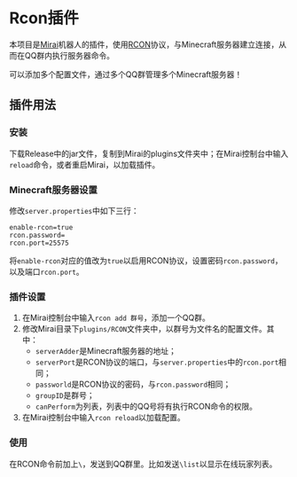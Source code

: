 # Rcon插件

本项目是[Mirai](https://github.com/mamoe/mirai)机器人的插件，使用[RCON](https://wiki.vg/RCON)协议，与Minecraft服务器建立连接，从而在QQ群内执行服务器命令。

可以添加多个配置文件，通过多个QQ群管理多个Minecraft服务器！

## 插件用法

### 安装

下载Release中的jar文件，复制到Mirai的plugins文件夹中；在Mirai控制台中输入`reload`命令，或者重启Mirai，以加载插件。

### Minecraft服务器设置

修改`server.properties`中如下三行：

```
enable-rcon=true
rcon.password=
rcon.port=25575
```

将`enable-rcon`对应的值改为`true`以启用RCON协议，设置密码`rcon.password`，以及端口`rcon.port`。

### 插件设置

1. 在Mirai控制台中输入`rcon add 群号`，添加一个QQ群。
2. 修改Mirai目录下`plugins/RCON`文件夹中，以群号为文件名的配置文件。其中：
    * `serverAdder`是Minecraft服务器的地址；
    * `serverPort`是RCON协议的端口，与`server.properties`中的`rcon.port`相同；
    * `passworld`是RCON协议的密码，与`rcon.password`相同；
    * `groupID`是群号；
    * `canPerform`为列表，列表中的QQ号将有执行RCON命令的权限。
3. 在Mirai控制台中输入`rcon reload`以加载配置。

### 使用

在RCON命令前加上`\`，发送到QQ群里。比如发送`\list`以显示在线玩家列表。
